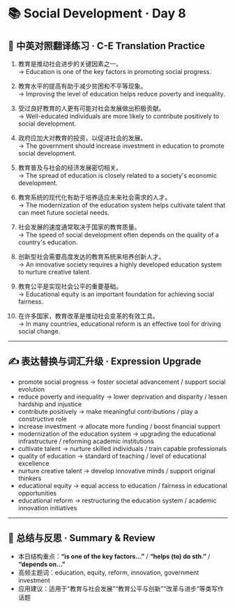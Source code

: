 # 📚 Social Development · Day 8

## 📖 中英对照翻译练习 · C-E Translation Practice

1. 教育是推动社会进步的关键因素之一。  
   → Education is one of the key factors in promoting social progress.

2. 教育水平的提高有助于减少贫困和不平等现象。  
   → Improving the level of education helps reduce poverty and inequality.

3. 受过良好教育的人更有可能对社会发展做出积极贡献。  
   → Well-educated individuals are more likely to contribute positively to social development.

4. 政府应加大对教育的投资，以促进社会的发展。  
   → The government should increase investment in education to promote social development.

5. 教育普及与社会的经济发展密切相关。  
   → The spread of education is closely related to a society's economic development.

6. 教育系统的现代化有助于培养适应未来社会需求的人才。  
   → The modernization of the education system helps cultivate talent that can meet future societal needs.

7. 社会发展的速度通常取决于国家的教育质量。  
   → The speed of social development often depends on the quality of a country's education.

8. 创新型社会需要高度发达的教育系统来培养创新人才。  
   → An innovative society requires a highly developed education system to nurture creative talent.

9. 教育公平是实现社会公平的重要基础。  
   → Educational equity is an important foundation for achieving social fairness.

10. 在许多国家，教育改革是推动社会变革的有效工具。  
    → In many countries, educational reform is an effective tool for driving social change.

---

## ✍️ 表达替换与词汇升级 · Expression Upgrade

- promote social progress → foster societal advancement / support social evolution  
- reduce poverty and inequality → lower deprivation and disparity / lessen hardship and injustice  
- contribute positively → make meaningful contributions / play a constructive role  
- increase investment → allocate more funding / boost financial support  
- modernization of the education system → upgrading the educational infrastructure / reforming academic institutions  
- cultivate talent → nurture skilled individuals / train capable professionals  
- quality of education → standard of teaching / level of educational excellence  
- nurture creative talent → develop innovative minds / support original thinkers  
- educational equity → equal access to education / fairness in educational opportunities  
- educational reform → restructuring the education system / academic innovation initiatives

---

## 🧠 总结与反思 · Summary & Review

- 本日结构重点：**“is one of the key factors…”** / **“helps (to) do sth.”** / **“depends on…”**  
- 高频主题词：education, equity, reform, innovation, government investment  
- 应用建议：适用于“教育与社会发展”“教育公平与创新”“改革与进步”等类写作话题

